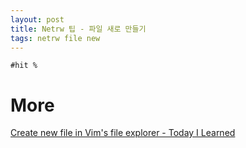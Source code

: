 ```yaml
---
layout: post
title: Netrw 팁 - 파일 새로 만들기
tags: netrw file new
---
```


```
#hit %
```

# More
[ Create new file in Vim&#39;s file explorer - Today I Learned ](https://til.hashrocket.com/posts/2034bed53c-create-new-file-in-vims-file-explorer)
